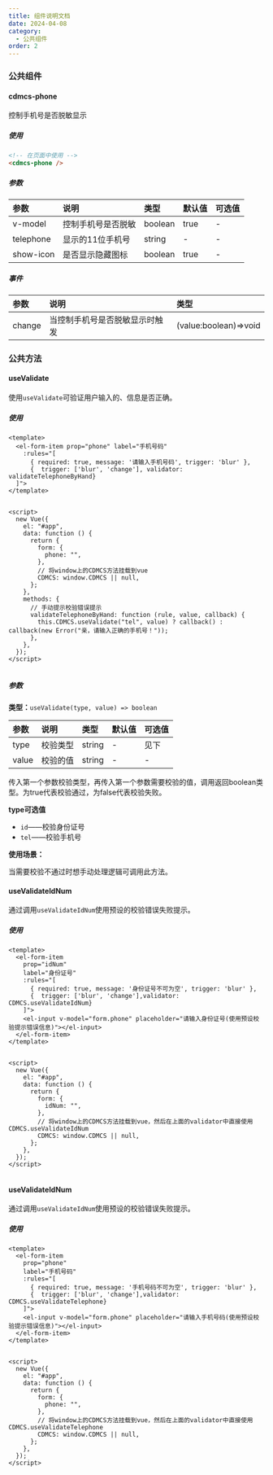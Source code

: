 ```yaml
---
title: 组件说明文档
date: 2024-04-08
category:
  - 公共组件
order: 2
---
```


### 公共组件

#### cdmcs-phone

控制手机号是否脱敏显示

##### 使用

```html
<!-- 在页面中使用 -->
<cdmcs-phone />
```

##### 参数

| 参数      | 说明               | 类型    | 默认值 | 可选值 |
| :-------- | :----------------- | :------ | :----- | ------ |
| v-model   | 控制手机号是否脱敏 | boolean | true   | -      |
| telephone | 显示的11位手机号   | string  | -      | -      |
| show-icon | 是否显示隐藏图标   | boolean | true   | -      |

##### 事件

| 参数   | 说明                           | 类型                  |
| :----- | :----------------------------- | :-------------------- |
| change | 当控制手机号是否脱敏显示时触发 | (value:boolean)=>void |


### 公共方法

#### useValidate

使用`useValidate`可验证用户输入的、信息是否正确。


##### 使用

```vue
<template>
  <el-form-item prop="phone" label="手机号码" 
    :rules="[ 
      { required: true, message: '请输入手机号码', trigger: 'blur' },
      {  trigger: ['blur', 'change'], validator: validateTelephoneByHand}
  ]">
</template>


<script>
  new Vue({
    el: "#app",
    data: function () {
      return {
        form: {
          phone: "",
        },
        // 将window上的CDMCS方法挂载到vue
        CDMCS: window.CDMCS || null,
      };
    },
    methods: {
      // 手动提示校验错误提示
      validateTelephoneByHand: function (rule, value, callback) {
        this.CDMCS.useValidate("tel", value) ? callback() : callback(new Error("亲，请输入正确的手机号！"));
      },
    },
  });
</script>


```




##### 参数

**类型：**`useValidate(type, value) => boolean`


| 参数  | 说明     | 类型   | 默认值 | 可选值 |
| :---- | :------- | :----- | :----- | ------ |
| type  | 校验类型 | string | -      | 见下   |
| value | 校验的值 | string | -      | -      |

传入第一个参数校验类型，再传入第一个参数需要校验的值，调用返回boolean类型。为true代表校验通过，为false代表校验失败。

**type可选值**

- `id`——校验身份证号
- `tel`——校验手机号

**使用场景：**

当需要校验不通过时想手动处理逻辑可调用此方法。

#### useValidateIdNum

通过调用`useValidateIdNum`使用预设的校验错误失败提示。

##### 使用

```vue
<template>
  <el-form-item
    prop="idNum"
    label="身份证号"
    :rules="[
      { required: true, message: '身份证号不可为空', trigger: 'blur' },
      {  trigger: ['blur', 'change'],validator: CDMCS.useValidateIdNum}
    ]">
    <el-input v-model="form.phone" placeholder="请输入身份证号(使用预设校验提示错误信息)"></el-input>
  </el-form-item>
</template>


<script>
  new Vue({
    el: "#app",
    data: function () {
      return {
        form: {
          idNum: "",
        },
        // 将window上的CDMCS方法挂载到vue，然后在上面的validator中直接使用CDMCS.useValidateIdNum
        CDMCS: window.CDMCS || null,
      };
    },
  });
</script>


```

#### useValidateIdNum

通过调用`useValidateIdNum`使用预设的校验错误失败提示。

##### 使用

```vue
<template>
  <el-form-item
    prop="phone"
    label="手机号码"
    :rules="[
      { required: true, message: '手机号码不可为空', trigger: 'blur' },
      {  trigger: ['blur', 'change'],validator: CDMCS.useValidateTelephone}
    ]">
    <el-input v-model="form.phone" placeholder="请输入手机号码(使用预设校验提示错误信息)"></el-input>
  </el-form-item>
</template>


<script>
  new Vue({
    el: "#app",
    data: function () {
      return {
        form: {
          phone: "",
        },
        // 将window上的CDMCS方法挂载到vue，然后在上面的validator中直接使用CDMCS.useValidateTelephone
        CDMCS: window.CDMCS || null,
      };
    },
  });
</script>


```